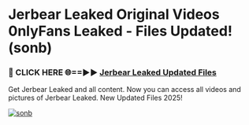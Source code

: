 # Jerbear Leaked Original Videos 0nlyFans Leaked - Files Updated! (sonb)

<h3>🔴 CLICK HERE 🌐==►► <a href="https://tinyurl.com/3hn5wdd3" rel="nofollow">Jerbear Leaked Updated Files</a></h3>

Get Jerbear Leaked and all content. Now you can access all videos and pictures of Jerbear Leaked. New Updated Files 2025!

[![sonb](https://i.imgur.com/4HnBqBT.gif)](https://tinyurl.com/3hn5wdd3)
